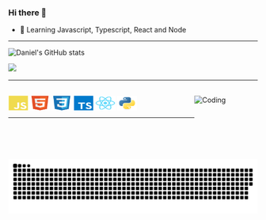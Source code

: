 ### Hi there 👋

- 🌱 Learning Javascript, Typescript, React and Node

<!--
**dtoqueiro/dtoqueiro** is a ✨ _special_ ✨ repository because its `README.md` (this file) appears on your GitHub profile.

Here are some ideas to get you started:

- 🔭 I’m currently working on ...
- 🌱 I’m currently learning ...
- 👯 I’m looking to collaborate on ...
- 🤔 I’m looking for help with ...
- 💬 Ask me about ...
- 📫 How to reach me: ...
- 😄 Pronouns: ...
- ⚡ Fun fact: ...
-->

---

![Daniel's GitHub stats](https://github-readme-stats.vercel.app/api?username=dtoqueiro&show_icons=true&theme=dracula)

<div>
  <a href="https://github.com/dtoqueiro">
  <img src="https://github-readme-stats.vercel.app/api/top-langs/?username=dtoqueiro&langs_count=8&theme=dracula"/>
  </a>
</div>

---

<div style="display: inline_block"><br>
  <img align="center" alt="Daniel-Js" height="30" width="40" src="https://raw.githubusercontent.com/devicons/devicon/master/icons/javascript/javascript-plain.svg">
  <img align="center" alt="Daniel-HTML" height="30" width="40" src="https://raw.githubusercontent.com/devicons/devicon/master/icons/html5/html5-original.svg">
  <img align="center" alt="Daniel-CSS" height="30" width="40" src="https://raw.githubusercontent.com/devicons/devicon/master/icons/css3/css3-original.svg">
  <img align="center" alt="Daniel-Ts" height="30" width="40" src="https://raw.githubusercontent.com/devicons/devicon/master/icons/typescript/typescript-plain.svg">
  <img align="center" alt="Daniel-React" height="30" width="40" src="https://raw.githubusercontent.com/devicons/devicon/master/icons/react/react-original.svg">
  <img align="center" alt="Daniel-C" height="30" width="40" src="https://raw.githubusercontent.com/devicons/devicon/master/icons/python/python-original.svg">
  <img align="right" alt="Coding" height="128" width="128" src="https://cdn.dribbble.com/users/1059583/screenshots/4171367/coding-freak.gif">
</div>

---

![Snake animation](https://github.com/dtoqueiro/dtoqueiro/blob/output/github-contribution-grid-snake.svg)
</div>
